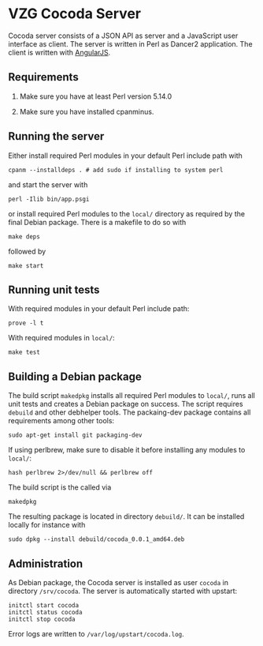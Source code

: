 # VZG Cocoda Server

Cocoda server consists of a JSON API as server and a JavaScript user interface
as client. The server is written in Perl as Dancer2 application. The client is
written with [AngularJS](http://angularjs.org/).

## Requirements

1. Make sure you have at least Perl version 5.14.0

2. Make sure you have installed cpanminus.

## Running the server

Either install required Perl modules in your default Perl
include path with

    cpanm --installdeps . # add sudo if installing to system perl

and start the server with

    perl -Ilib bin/app.psgi

or install required Perl modules to the `local/` directory as required
by the final Debian package. There is a makefile to do so with

    make deps

followed by

    make start

## Running unit tests

With required modules in your default Perl include path:

    prove -l t

With required modules in `local/`:

    make test

## Building a Debian package

The build script `makedpkg` installs all required Perl modules to
`local/`, runs all unit tests and creates a Debian package on success.
The script requires `debuild` and other debhelper tools. The packaing-dev
package contains all requirements among other tools:

    sudo apt-get install git packaging-dev

If using perlbrew, make sure to disable it before installing any modules
to `local/`:

    hash perlbrew 2>/dev/null && perlbrew off

The build script is the called via

    makedpkg

The resulting package is located in directory `debuild/`. It can be installed
locally for instance with

    sudo dpkg --install debuild/cocoda_0.0.1_amd64.deb

## Administration

As Debian package, the Cocoda server is installed as user `cocoda` in directory
`/srv/cocoda`. The server is automatically started with upstart:

    initctl start cocoda
    initctl status cocoda
    initctl stop cocoda

Error logs are written to `/var/log/upstart/cocoda.log`.

